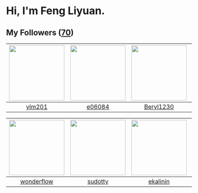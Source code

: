 # Hi, I'm Feng Liyuan.

## My Followers ([70](https://github.com/SunRunAway?tab=followers))

| <img src="https://avatars3.githubusercontent.com/u/588162?v=4" width="150" height="150" /> | <img src="https://avatars0.githubusercontent.com/u/24450527?v=4" width="150" height="150" /> | <img src="https://avatars2.githubusercontent.com/u/23115833?v=4" width="150" height="150" /> | <img src="https://avatars1.githubusercontent.com/u/731266?v=4" width="150" height="150" /> |
| :----------------------------------------------------------------------------------------: | :------------------------------------------------------------------------------------------: | :------------------------------------------------------------------------------------------: | :----------------------------------------------------------------------------------------: |
|                             [ylm201](https://github.com/ylm201)                            |                              [e06084](https://github.com/e06084)                             |                           [Beryl1230](https://github.com/Beryl1230)                          |                             [piglei](https://github.com/piglei)                            |

| <img src="https://avatars0.githubusercontent.com/u/2173670?v=4" width="150" height="150" /> | <img src="https://avatars1.githubusercontent.com/u/4898483?v=4" width="150" height="150" /> | <img src="https://avatars2.githubusercontent.com/u/234891?v=4" width="150" height="150" /> | <img src="https://avatars3.githubusercontent.com/u/1506474?v=4" width="150" height="150" /> |
| :-----------------------------------------------------------------------------------------: | :-----------------------------------------------------------------------------------------: | :----------------------------------------------------------------------------------------: | :-----------------------------------------------------------------------------------------: |
|                         [wonderflow](https://github.com/wonderflow)                         |                            [sudotty](https://github.com/sudotty)                            |                           [ekalinin](https://github.com/ekalinin)                          |                          [tcmichael](https://github.com/tcmichael)                          |